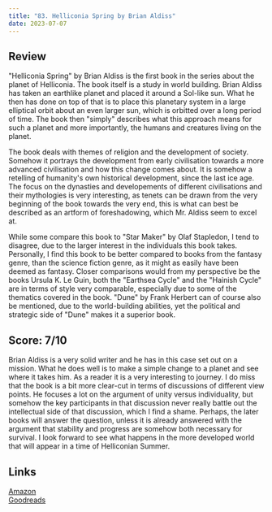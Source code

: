 ```yaml
---
title: "83. Helliconia Spring by Brian Aldiss"
date: 2023-07-07
---
```

## Review
"Helliconia Spring" by Brian Aldiss is the first book in the series about the planet of Helliconia. The book itself is a study in world building. Brian Aldiss has taken an earthlike planet and placed it around a Sol-like sun. What he then has done on top of that is to place this planetary system in a large elliptical orbit about an even larger sun, which is orbitted over a long period of time. The book then "simply" describes what this approach means for such a planet and more importantly, the humans and creatures living on the planet.

The book deals with themes of religion and the development of society. Somehow it portrays the development from early civilisation towards a more advanced civilisation and how this change comes about. It is somehow a retelling of humanity's own historical development, since the last ice age. The focus on the dynasties and developements of different civilisations and their mythologies is very interesting, as tenets can be drawn from the very beginning of the book towards the very end, this is what can best be described as an artform of foreshadowing, which Mr. Aldiss seem to excel at.

While some compare this book to "Star Maker" by Olaf Stapledon, I tend to disagree, due to the larger interest in the individuals this book takes. Personally, I find this book to be better compared to books from the fantasy genre, than the science fiction genre, as it might as easily have been deemed as fantasy. Closer comparisons would from my perspective be the books Ursula K. Le Guin, both the "Earthsea Cycle" and the "Hainish Cycle" are in terms of style very comparable, especially due to some of the thematics covered in the book. "Dune" by Frank Herbert can of course also be mentioned, due to the world-building abilities, yet the political and strategic side of "Dune" makes it a superior book.
## Score: 7/10
Brian Aldiss is a very solid writer and he has in this case set out on a mission. What he does well is to make a simple change to a planet and see where it takes him. As a reader it is a very interesting to journey. I do miss that the book is a bit more clear-cut in terms of discussions of different view points. He focuses a lot on the argument of unity versus individuality, but somehow the key participants in that discussion never really battle out the intellectual side of that discussion, which I find a shame. Perhaps, the later books will answer the question, unless it is already answered with the argument that stability and progress are somehow both necessary for survival. I look forward to see what happens in the more developed world that will appear in a time of Helliconian Summer.
## Links
[Amazon](https://www.amazon.com/Helliconia-Spring-Brian-W-Aldiss/dp/0441326269/ref=sr_1_4?crid=107V52CJPPC28&amp;keywords=helliconia&amp;qid=1688738668&amp;sprefix=helliconi%252Caps%252C180&amp;sr=8-4&_encoding=UTF8&tag=phorys-20&linkCode=ur2&linkId=246d5c38a35b3a27f0a81f0560559f6a&camp=1789&creative=9325)<br>
[Goodreads](https://www.goodreads.com/book/show/672244)